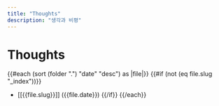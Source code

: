 ```yaml
---
title: "Thoughts"
description: "생각과 비평"
---
```


# Thoughts

{{#each (sort (folder ".") "date" "desc") as |file|}}
{{#if (not (eq file.slug "_index"))}}
- [[{{file.slug}}]] ({{file.date}})
{{/if}}
{{/each}}
